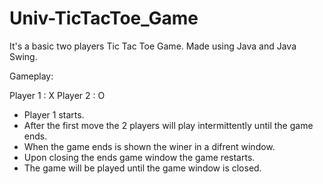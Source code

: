 # Univ-TicTacToe_Game
 It's a basic two players Tic Tac Toe Game. Made using Java and Java Swing.

Gameplay:

Player 1 : X
Player 2 : O

- Player 1 starts. 
- After the first move the 2 players will play intermittently until the game ends.
- When the game ends is shown the winer in a difrent window.
- Upon closing the ends game window the game restarts.
- The game will be played until the game window is closed.